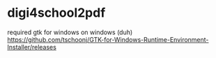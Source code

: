 # digi4school2pdf

required gtk for windows on windows (duh) https://github.com/tschoonj/GTK-for-Windows-Runtime-Environment-Installer/releases